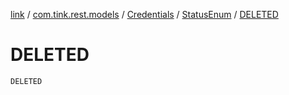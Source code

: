 [link](../../../index.md) / [com.tink.rest.models](../../index.md) / [Credentials](../index.md) / [StatusEnum](index.md) / [DELETED](./-d-e-l-e-t-e-d.md)

# DELETED

`DELETED`